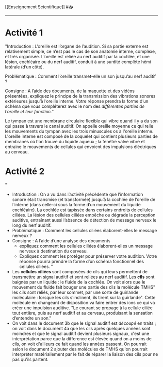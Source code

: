 [[Enseignement Scientifique]] #📥 
___
# Activité 1 
"Introduction : L’oreille est l’organe de l’audition. Si sa partie externe est relativement simple, ce n’est pas le cas de son anatomie interne, complexe, et très organisée. L’oreille est reliée au nerf auditif par la cochlée, et une lésion, cochléaire ou du nerf auditif, conduit à une surdité complète hémi latérale (d’un côté).

Problématique : Comment l’oreille transmet-elle un son jusqu’au nerf auditif ? 

Consigne : A l’aide des documents, de la maquette et des vidéos présentées, expliquez le principe de la transmission des vibrations sonores extérieures jusqu’à l’oreille interne. 
Votre réponse prendra la forme d’un schéma que vous compléterez avec le nom des *différentes parties de l’oreille et leur fonction.*"

Le tympan est une membrane circulaire flexible qui vibre quand il y a du son qui passe à travers le canal auditif. On appelle oreille moyenne ce qui relie les mouvements du tympan avec les trois minuscules os à l'oreille interne. L'oreille interne est composé de la coquelet qui contient plusieurs parties de membranes où l'on trouve du liquide aqueux ; la fenêtre valve vibre et entraine le mouvements de cellules qui envoient des impulsions éléctriques au cerveau.

# Activité 2
"
- Introduction : On a vu dans l’activité précédente que l’information sonore était transmise (et transformée) jusqu’à la cochlée de l’oreille de l’interne (dans celle-ci sous la forme d’un mouvement du liquide cochléaire). La cochlée est tapissée dans certains endroits de cellules ciliées. La lésion des cellules ciliées empêche ou dégrade la perception auditive, entraînant aussi l’absence de détection de message nerveux le long du nerf auditif.
- Problématique : Comment les cellules ciliées élaborent-elles le message nerveux ? 
- Consigne : A l’aide d’une analyse des documents 
	- expliquez comment les cellules ciliées élaborent-elles un message nerveux à destination du cerveau. 
	- Expliquez comment les protéger pour préserver votre audition. 
Votre réponse pourra prendre la forme d’un schéma fonctionnel des cellules ciliées.
"
- Les **cellules ciliées** sont composées de cils qui leurs permettent de transmettre un signal auditif et sont reliées au nerf auditif. Les **cils** sont baignés par un liquide : le fluide de la cochlée. On voit alors que le mouvement du fluide fait bouger une partie des cils la molécule TMHS" les cils sont reliés, par leur sommet, par une sorte de guirlande moléculaire : lorsque les cils s’inclinent, ils tirent sur la guirlande". Cette molécule en changeant de disposition va faire entrer des ions ce qui va créer une impulsion auditive. "Le courant se propage à la cellule ciliée tout entière, puis au nerf auditif et au cerveau, produisant la sensation d’entendre un son."
- On voit dans le document 3b que le signal auditif est *découpé* en traits ; on voit dans le document 4a que les cils après quelques années sont moindres et que le signal auditif devient plusieurs signaux, c'est une interprétation parce que la difference est élevée quand on a moins de cils, on voit d'ailleurs ce fait quand les années passent. On pourrait selon le document 2 ajouter des molécules de TMHS qu'on pourrait interpréter matériallement par le fait de réparer la liaison des cils pour ne pas qu'ils partent.

